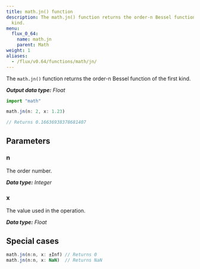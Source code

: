 ```yaml
---
title: math.jn() function
description: The math.jn() function returns the order-n Bessel function of the first
  kind.
menu:
  flux_0_64:
    name: math.jn
    parent: Math
weight: 1
aliases:
  - /flux/v0.64/functions/math/jn/
---
```


The `math.jn()` function returns the order-n Bessel function of the first kind.

_**Output data type:** Float_

```js
import "math"

math.jn(n: 2, x: 1.23)

// Returns 0.16636938378681407
```

## Parameters

### n
The order number.

_**Data type:** Integer_

### x
The value used in the operation.

_**Data type:** Float_

## Special cases
```js
math.jn(n:n, x: ±Inf) // Returns 0
math.jn(n:n, x: NaN)  // Returns NaN
```
